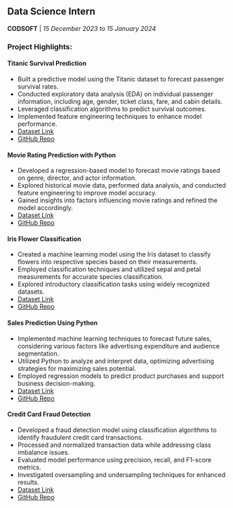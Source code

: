 ## Data Science Intern  
**CODSOFT** | *15 December 2023 to 15 January 2024*

### Project Highlights:

#### Titanic Survival Prediction
- Built a predictive model using the Titanic dataset to forecast passenger survival rates.
- Conducted exploratory data analysis (EDA) on individual passenger information, including age, gender, ticket class, fare, and cabin details.
- Leveraged classification algorithms to predict survival outcomes.
- Implemented feature engineering techniques to enhance model performance.
- [Dataset Link](https://www.kaggle.com/datasets/yasserh/titanic-dataset)
- [GitHub Repo](https://github.com/IBakare/CODSOFT-/tree/main/Titanic%20Survival%20Prediction)

#### Movie Rating Prediction with Python
- Developed a regression-based model to forecast movie ratings based on genre, director, and actor information.
- Explored historical movie data, performed data analysis, and conducted feature engineering to improve model accuracy.
- Gained insights into factors influencing movie ratings and refined the model accordingly.
- [Dataset Link](https://www.kaggle.com/datasets/adrianmcmahon/imdb-india-movies)
- [GitHub Repo](https://github.com/IBakare/CODSOFT-/tree/main/Movie%20Rating%20Prediction)

#### Iris Flower Classification
- Created a machine learning model using the Iris dataset to classify flowers into respective species based on their measurements.
- Employed classification techniques and utilized sepal and petal measurements for accurate species classification.
- Explored introductory classification tasks using widely recognized datasets.
- [Dataset Link](https://www.kaggle.com/datasets/arshid/iris-flower-dataset)
- [GitHub Repo](https://github.com/IBakare/CODSOFT-/tree/main/Iris%20Flower%20Classification)

#### Sales Prediction Using Python
- Implemented machine learning techniques to forecast future sales, considering various factors like advertising expenditure and audience segmentation.
- Utilized Python to analyze and interpret data, optimizing advertising strategies for maximizing sales potential.
- Employed regression models to predict product purchases and support business decision-making.
- [Dataset Link](https://www.kaggle.com/code/ashydv/sales-prediction-simple-linear-regression/input)
- [GitHub Repo](https://github.com/IBakare/CODSOFT-/tree/main/Sales%20Prediction)

#### Credit Card Fraud Detection
- Developed a fraud detection model using classification algorithms to identify fraudulent credit card transactions.
- Processed and normalized transaction data while addressing class imbalance issues.
- Evaluated model performance using precision, recall, and F1-score metrics.
- Investigated oversampling and undersampling techniques for enhanced results.
- [Dataset Link](https://www.kaggle.com/datasets/mlg-ulb/creditcardfraud)
- [GitHub Repo](https://github.com/IBakare/CODSOFT-/tree/main/Credit%20Card%20Fraud%20Detection)

